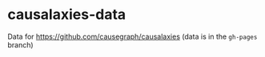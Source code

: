# causalaxies-data
Data for https://github.com/causegraph/causalaxies
(data is in the `gh-pages` branch)

